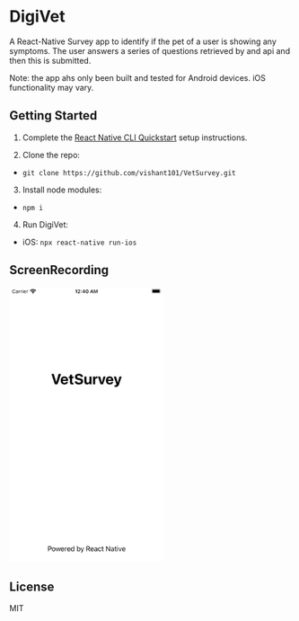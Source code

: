 # DigiVet 
A React-Native Survey app to identify if the pet of a user is showing any symptoms. The user answers a series of questions retrieved by and api and then this is submitted.

Note: the app ahs only been built and tested for Android devices. iOS functionality may vary.


## Getting Started
1. Complete the [React Native CLI Quickstart](https://facebook.github.io/react-native/docs/getting-started.html) setup instructions.

2. Clone the repo:
- `git clone https://github.com/vishant101/VetSurvey.git`

3. Install node modules:
- `npm i`

4. Run DigiVet:
- iOS: `npx react-native run-ios`

## ScreenRecording

<img src="https://github.com/vishant101/VetSurvey/blob/master/Recording.gif" width="275" alt="Recording" title="Recording" />


## License
MIT
